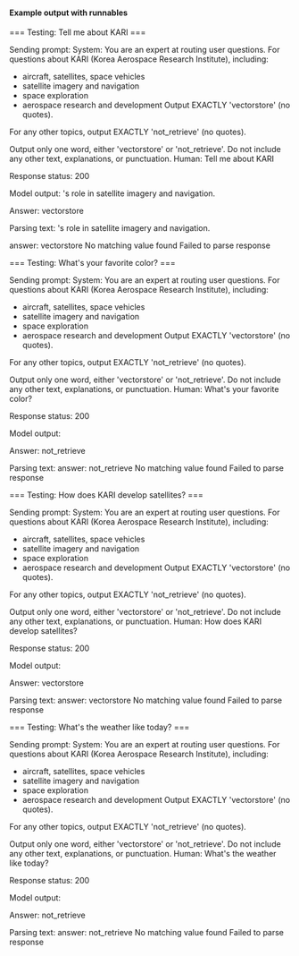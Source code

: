#### Example output with runnables

=== Testing: Tell me about KARI ===

Sending prompt:
System: You are an expert at routing user questions.
For questions about KARI (Korea Aerospace Research Institute), including:
- aircraft, satellites, space vehicles
- satellite imagery and navigation
- space exploration
- aerospace research and development
Output EXACTLY 'vectorstore' (no quotes).

For any other topics, output EXACTLY 'not_retrieve' (no quotes).

Output only one word, either 'vectorstore' or 'not_retrieve'. 
Do not include any other text, explanations, or punctuation.
Human: Tell me about KARI

Response status: 200

Model output: 's role in satellite imagery and navigation.

Answer: vectorstore

Parsing text: 's role in satellite imagery and navigation.

answer: vectorstore
No matching value found
Failed to parse response

=== Testing: What's your favorite color? ===

Sending prompt:
System: You are an expert at routing user questions.
For questions about KARI (Korea Aerospace Research Institute), including:
- aircraft, satellites, space vehicles
- satellite imagery and navigation
- space exploration
- aerospace research and development
Output EXACTLY 'vectorstore' (no quotes).

For any other topics, output EXACTLY 'not_retrieve' (no quotes).

Output only one word, either 'vectorstore' or 'not_retrieve'. 
Do not include any other text, explanations, or punctuation.
Human: What's your favorite color?

Response status: 200

Model output: 

Answer: not_retrieve

Parsing text: answer: not_retrieve
No matching value found
Failed to parse response

=== Testing: How does KARI develop satellites? ===

Sending prompt:
System: You are an expert at routing user questions.
For questions about KARI (Korea Aerospace Research Institute), including:
- aircraft, satellites, space vehicles
- satellite imagery and navigation
- space exploration
- aerospace research and development
Output EXACTLY 'vectorstore' (no quotes).

For any other topics, output EXACTLY 'not_retrieve' (no quotes).

Output only one word, either 'vectorstore' or 'not_retrieve'. 
Do not include any other text, explanations, or punctuation.
Human: How does KARI develop satellites?

Response status: 200

Model output: 

Answer: vectorstore

Parsing text: answer: vectorstore
No matching value found
Failed to parse response

=== Testing: What's the weather like today? ===

Sending prompt:
System: You are an expert at routing user questions.
For questions about KARI (Korea Aerospace Research Institute), including:
- aircraft, satellites, space vehicles
- satellite imagery and navigation
- space exploration
- aerospace research and development
Output EXACTLY 'vectorstore' (no quotes).

For any other topics, output EXACTLY 'not_retrieve' (no quotes).

Output only one word, either 'vectorstore' or 'not_retrieve'. 
Do not include any other text, explanations, or punctuation.
Human: What's the weather like today?

Response status: 200

Model output: 

Answer: not_retrieve

Parsing text: answer: not_retrieve
No matching value found
Failed to parse response
